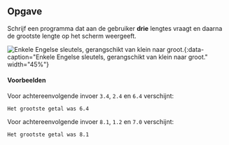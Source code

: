 ## Opgave
Schrijf een programma dat aan de gebruiker **drie** lengtes vraagt en daarna de grootste lengte op het scherm weergeeft.

![Enkele Engelse sleutels, gerangschikt van klein naar groot.](media/wrench.jpg "Foto door Mikael Kristenson op Unsplash."){:data-caption="Enkele Engelse sleutels, gerangschikt van klein naar groot." width="45%"}

#### Voorbeelden
Voor achtereenvolgende invoer `3.4`, `2.4` en `6.4` verschijnt:
```
Het grootste getal was 6.4
```

Voor achtereenvolgende invoer `8.1`, `1.2` en `7.0` verschijnt:
```
Het grootste getal was 8.1
```